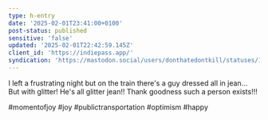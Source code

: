 ```yaml
---
type: h-entry
date: '2025-02-01T23:41:00+0100'
post-status: published
sensitive: 'false'
updated: '2025-02-01T22:42:59.145Z'
client_id: 'https://indiepass.app/'
syndication: 'https://mastodon.social/users/donthatedontkill/statuses/113931043848542503'
---
```

I left a frustrating night but on the train there's a guy dressed all in jean... But with glitter! He's all glitter jean!! Thank goodness such a person exists!!!

#momentofjoy #joy #publictransportation #optimism #happy
